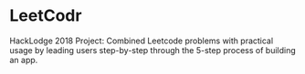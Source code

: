 # LeetCodr
HackLodge 2018 Project: Combined Leetcode problems with practical usage by leading users step-by-step through the 5-step process of building an app.
